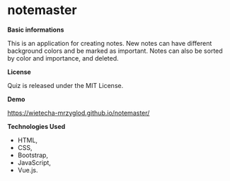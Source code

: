 # notemaster

**Basic informations**

This is an application for creating notes. New notes can have different background colors and be marked as important. Notes can also be sorted by color and importance, and deleted.


**License**

 Quiz is released under the MIT License.


**Demo**

https://wietecha-mrzyglod.github.io/notemaster/


**Technologies Used**

* HTML,
* CSS,
* Bootstrap,
* JavaScript,
* Vue.js.
